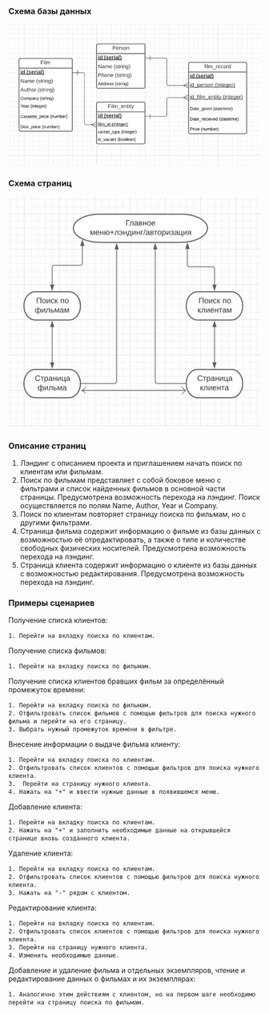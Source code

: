 ### Схема базы данных ###
![Схема базы данных](https://github.com/Criter1/frontend_and_backend_and_database_and_java_and_stuff/blob/main/images/DB.jpg)

### Схема страниц ###
![Схема страниц](https://github.com/Criter1/frontend_and_backend_and_database_and_java_and_stuff/blob/main/images/pages.jpg)

### Описание страниц ###

1. Лэндинг с описанием проекта и приглашением начать поиск по клиентам или фильмам.
2. Поиск по фильмам представляет с собой боковое меню с фильтрами и список найденных фильмов в основной части страницы. Предусмотрена возможность перехода на лэндинг. Поиск осуществляется по полям Name, Author, Year и Company.
3. Поиск по клиентам повторяет страницу поиска по фильмам, но с другими фильтрами.
4. Страница фильма содержит информацию о фильме из базы данных с возможностью её отредактировать, а также о типе и количестве свободных физических носителей. Предусмотрена возможность перехода на лэндинг.
5. Страница клиента содержит информацию о клиенте из базы данных с возможностью редактирования. Предусмотрена возможность перехода на лэндинг.

### Примеры сценариев ###

Получение списка клиентов:

	1. Перейти на вкладку поиска по клиентам.
Получение списка фильмов:

	1. Перейти на вкладку поиска по фильмам.
Получение списка клиентов бравших фильм за определённый промежуток времени:

	1. Перейти на вкладку поиска по фильмам.
	2. Отфильтровать список фильмов с помощью фильтров для поиска нужного фильма и перейти на его страницу.
	3. Выбрать нужный промежуток времени в фильтре.
Внесение информации о выдаче фильма клиенту:

	1. Перейти на вкладку поиска по клиентам.
	2. Отфильтровать список клиентов с помощью фильтров для поиска нужного клиента.
	3.  Перейти на страницу нужного клиента.
	4. Нажать на "+" и ввести нужные данные в появившемся меню.
Добавление клиента:

	1. Перейти на вкладку поиска по клиентам.
	2. Нажать на "+" и заполнить необходимые данные на открывшейся странице вновь созданного клиента.
Удаление клиента:

	1. Перейти на вкладку поиска по клиентам.
	2. Отфильтровать список клиентов с помощью фильтров для поиска нужного клиента.
	3. Нажать на "-" рядом с клиентом.
Редактирование клиента:

	1. Перейти на вкладку поиска по клиентам.
	2. Отфильтровать список клиентов с помощью фильтров для поиска нужного клиента.
	3. Перейти на страницу нужного клиента.
	4. Изменить необходимые данные.
Добавление и удаление фильма и отдельных экземпляров, чтение и редактирование данных о фильмах и их экземплярах:

	1. Аналогично этим действиям с клиентом, но на первом шаге необходимо перейти на страницу поиска по фильмам.

